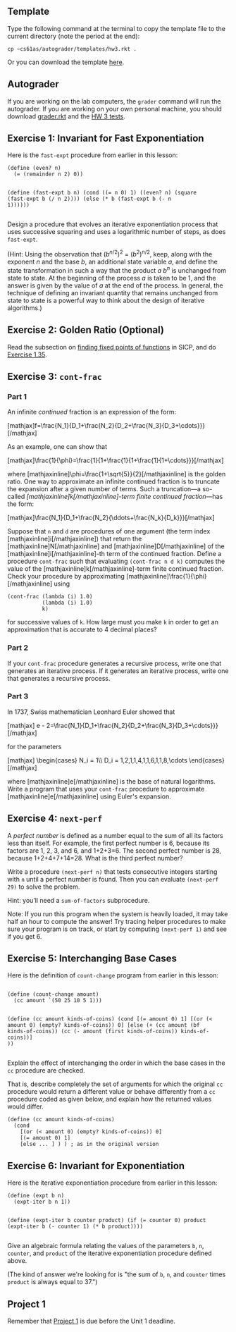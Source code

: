## Template

Type the following command at the terminal to copy the template file to the
current directory (note the period at the end):

    
    cp ~cs61as/autograder/templates/hw3.rkt .

Or you can download the template
[here](http://inst.eecs.berkeley.edu/~cs61as/templates/hw3.rkt).

## Autograder

If you are working on the lab computers, the `grader` command will run the autograder.  If you are working on your own personal machine, you should download [grader.rkt](http://inst.eecs.berkeley.edu/~cs61as/autograder/grader.rkt) and the [HW 3 tests](http://inst.eecs.berkeley.edu/~cs61as/autograder/tests/hw3-tests.rkt).

## Exercise 1: Invariant for Fast Exponentiation

<p>Here is the <code>fast-expt</code> procedure from earlier in this lesson:
<pre><code>(define (even? n)
  (= (remainder n 2) 0))

(define (fast-expt b n)
  (cond ((= n 0) 1)
        ((even? n) (square (fast-expt b (/ n 2))))
        (else (* b (fast-expt b (- n 1))))))</code></pre></p>
  <p>Design a procedure that evolves an iterative exponentiation process that uses successive squaring and uses a logarithmic number of steps, as does <code>fast-expt</code>.</p>
  <p>(Hint: Using the observation that (<i>b</i><sup><i>n</i>/2</sup>)<sup>2</sup> = (<i>b</i><sup>2</sup>)<sup><i>n</i>/2</sup>, keep, along with the exponent <i>n</i> and the base <i>b</i>, an additional state variable <i>a</i>, and define the state transformation in such a way that the product <i>a b<sup>n</sup></i> is unchanged from state to state. At the beginning of the process <i>a</i> is taken to be 1, and the answer is given by the value of <i>a</i> at the end of the process. In general, the technique of defining an invariant quantity that remains unchanged from state to state is a powerful way to think about the design of iterative algorithms.)</p>

## Exercise 2: Golden Ratio (Optional)

<p>Read the subsection on <a href="http://mitpress.mit.edu/sicp/full-text/book/book-Z-H-12.html#%_sec_Temp_106">finding fixed points of functions</a> in SICP, and do <a href="http://mitpress.mit.edu/sicp/full-text/book/book-Z-H-12.html#%25_thm_1.35">Exercise 1.35</a>.</p>

## Exercise 3: `cont-frac`

### Part 1

An infinite _continued_ fraction is an expression of the form:

<div> <!-- Prevent underscores from screwing up Markdown conversion -->
[mathjax]f=\frac{N_1}{D_1+\frac{N_2}{D_2+\frac{N_3}{D_3+\cdots}}}[/mathjax]
</div>

As an example, one can show that

<div> <!-- Prevent underscores from screwing up Markdown conversion -->
[mathjax]\frac{1}{\phi}=\frac{1}{1+\frac{1}{1+\frac{1}{1+\cdots}}}[/mathjax]
</div>

where [mathjaxinline]\phi=\frac{1+\sqrt{5}}{2}[/mathjaxinline] is the golden ratio.
One way to approximate an infinite continued fraction is to truncate the expansion after a
given number of terms. Such a truncation&mdash;a so-called <i>[mathjaxinline]k[/mathjaxinline]-term finite continued
fraction</i>&mdash;has the form:

<div> <!-- Prevent underscores from screwing up Markdown conversion -->
[mathjax]\frac{N_1}{D_1+\frac{N_2}{\ddots+\frac{N_k}{D_k}}}[/mathjax]
</div>

Suppose that <code>n</code> and <code>d</code> are procedures of one argument
(the term index [mathjaxinline]i[/mathjaxinline]) that return the
[mathjaxinline]N[/mathjaxinline] and [mathjaxinline]D[/mathjaxinline] of
the [mathjaxinline]i[/mathjaxinline]-th term of the continued fraction.
Define a procedure <code>cont-frac</code> such
that evaluating <code>(cont-frac n d k)</code> computes the value of the [mathjaxinline]k[/mathjaxinline]-term
finite continued fraction. Check your procedure by approximating [mathjaxinline]\frac{1}{\phi}[/mathjaxinline]
using

```
(cont-frac (lambda (i) 1.0)
           (lambda (i) 1.0)
           k)
```

for successive values of <code>k</code>. How large must you make <code>k</code> in order to get an approximation that is accurate to 4 decimal places?

### Part 2

If your `cont-frac` procedure generates a recursive process, write one that generates an iterative process.
If it generates an iterative process, write one that generates a recursive process.

### Part 3

In 1737, Swiss mathematician Leonhard Euler showed that

<div> <!-- Prevent underscores from screwing up Markdown conversion -->
[mathjax]
e - 2=\frac{N_1}{D_1+\frac{N_2}{D_2+\frac{N_3}{D_3+\cdots}}}
[/mathjax]
</div>

for the parameters

<div> <!-- Prevent underscores from screwing up Markdown conversion -->
[mathjax]
\begin{cases}
N_i = 1\\
D_i = 1,2,1,1,4,1,1,6,1,1,8,\cdots
\end{cases}
[/mathjax]
</div>

where [mathjaxinline]e[/mathjaxinline] is the base of natural logarithms.
Write a program that uses your `cont-frac` procedure to approximate [mathjaxinline]e[/mathjaxinline]
using Euler's expansion.

## Exercise 4: `next-perf`

<p>A <i>perfect number</i> is defined as a number equal to the sum of all its factors less than itself. For example, the first perfect number is 6, because its factors are 1, 2, 3, and 6, and 1+2+3=6. The second perfect number is 28, because 1+2+4+7+14=28. What is the third perfect number?</p>
<p>Write a procedure <code>(next-perf n)</code> that tests consecutive integers starting with <code>n</code> until a perfect number is found. Then you can evaluate <code>(next-perf 29)</code> to solve the problem.</p>
<p>Hint: you’ll need a <code>sum-of-factors</code> subprocedure.</p>
<p>Note: If you run this program when the system is heavily loaded, it may take half an hour to compute the answer! Try tracing helper procedures to make sure your program is on track, or start by computing <code>(next-perf 1)</code> and see if you get 6.</p>

## Exercise 5: Interchanging Base Cases

 <p>Here is the definition of <code>count-change</code> program from earlier in this lesson:
<pre><code>
(define (count-change amount)
  (cc amount `(50 25 10 5 1)))

(define (cc amount kinds-of-coins)
  (cond [(= amount 0) 1]
        [(or (< amount 0) (empty? kinds-of-coins)) 0]
        [else (+ (cc amount
                     (bf kinds-of-coins))
                 (cc (- amount
                        (first kinds-of-coins))
                     kinds-of-coins))] ))
</code></pre></p>
  <p>Explain the effect of interchanging the order in which the base cases in the <code>cc</code> procedure are checked.</p>
  <p>That is, describe completely the set of arguments for which the original <code>cc</code> procedure would return a different value or behave differently from a <code>cc</code> procedure coded as given below, and explain how the returned values would differ.
<pre><code>(define (cc amount kinds-of-coins)
  (cond
    [(or (&lt; amount 0) (empty? kinds-of-coins)) 0]
    [(= amount 0) 1]
    [else ... ] ) ) ; as in the original version</code></pre></p>

## Exercise 6: Invariant for Exponentiation

<p>Here is the iterative exponentiation procedure from earlier in this lesson:
<pre><code>(define (expt b n)
  (expt-iter b n 1))

(define (expt-iter b counter product)
  (if (= counter 0)
      product
      (expt-iter b
                (- counter 1)
                (* b product))))</code></pre></p>
  <p>Give an algebraic formula relating the values of the parameters <code>b</code>, <code>n</code>, <code>counter</code>, and <code>product</code> of the iterative exponentiation procedure defined above.</p>
  <p>(The kind of answer we're looking for is "the sum of <code>b</code>, <code>n</code>, and <code>counter</code> times <code>product</code> is always equal to 37.")</p>
   

## Project 1
Remember that [Project 1](./project-1-chatterbot.html) is due before the Unit 1 deadline.

